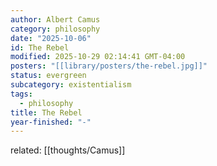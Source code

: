 ```yaml
---
author: Albert Camus
category: philosophy
date: "2025-10-06"
id: The Rebel
modified: 2025-10-29 02:14:41 GMT-04:00
posters: "[[library/posters/the-rebel.jpg]]"
status: evergreen
subcategory: existentialism
tags:
  - philosophy
title: The Rebel
year-finished: "-"
---
```


related: [[thoughts/Camus]]
